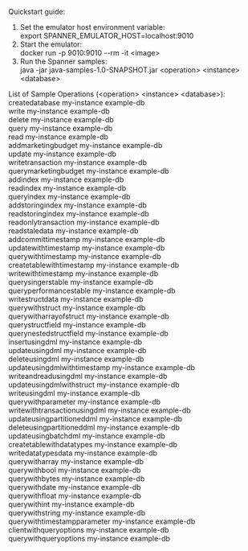 Quickstart guide:

1. Set the emulator host environment variable:  
  export SPANNER_EMULATOR_HOST=localhost:9010
2. Start the emulator:  
  docker run -p 9010:9010 --rm -it \<image\>
3. Run the Spanner samples:  
  java -jar java-samples-1.0-SNAPSHOT.jar \<operation\> \<instance\> \<database\>

List of Sample Operations (\<operation\> \<instance\> \<database\>):
    createdatabase my-instance example-db  
    write my-instance example-db  
    delete my-instance example-db  
    query my-instance example-db  
    read my-instance example-db  
    addmarketingbudget my-instance example-db  
    update my-instance example-db  
    writetransaction my-instance example-db  
    querymarketingbudget my-instance example-db  
    addindex my-instance example-db  
    readindex my-instance example-db  
    queryindex my-instance example-db  
    addstoringindex my-instance example-db  
    readstoringindex my-instance example-db  
    readonlytransaction my-instance example-db  
    readstaledata my-instance example-db  
    addcommittimestamp my-instance example-db  
    updatewithtimestamp my-instance example-db  
    querywithtimestamp my-instance example-db  
    createtablewithtimestamp my-instance example-db  
    writewithtimestamp my-instance example-db  
    querysingerstable my-instance example-db  
    queryperformancestable my-instance example-db  
    writestructdata my-instance example-db  
    querywithstruct my-instance example-db  
    querywitharrayofstruct my-instance example-db  
    querystructfield my-instance example-db  
    querynestedstructfield my-instance example-db  
    insertusingdml my-instance example-db  
    updateusingdml my-instance example-db  
    deleteusingdml my-instance example-db  
    updateusingdmlwithtimestamp my-instance example-db  
    writeandreadusingdml my-instance example-db  
    updateusingdmlwithstruct my-instance example-db  
    writeusingdml my-instance example-db  
    querywithparameter my-instance example-db  
    writewithtransactionusingdml my-instance example-db  
    updateusingpartitioneddml my-instance example-db  
    deleteusingpartitioneddml my-instance example-db  
    updateusingbatchdml my-instance example-db  
    createtablewithdatatypes my-instance example-db  
    writedatatypesdata my-instance example-db  
    querywitharray my-instance example-db  
    querywithbool my-instance example-db  
    querywithbytes my-instance example-db  
    querywithdate my-instance example-db  
    querywithfloat my-instance example-db  
    querywithint my-instance example-db  
    querywithstring my-instance example-db  
    querywithtimestampparameter my-instance example-db  
    clientwithqueryoptions my-instance example-db  
    querywithqueryoptions my-instance example-db  

